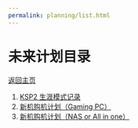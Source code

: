 ```yaml
---
permalink: planning/list.html
---
```


# 未来计划目录

[返回主页](https://emobsama.github.io/)

1. [KSP2 生涯模式记录](https://emobsama.github.io/planning/KSP2_0.html)
2. [新机购机计划（Gaming PC）](https://emobsama.github.io/planning/Gaming_PC_0.html)
3. [新机购机计划（NAS or All in one）](https://emobsama.github.io/planning/NAS_0.html)
